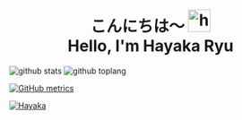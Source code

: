 <h1 align="center">こんにちは〜 <img src="https://user-images.githubusercontent.com/1303154/88677602-1635ba80-d120-11ea-84d8-d263ba5fc3c0.gif" width="40px" alt="hi"><br>Hello, I'm Hayaka Ryu</h1>

![github stats](https://github-readme-stats.vercel.app/api?username=HayakaRyu&show_icons=true&theme=radical)
![github toplang](https://github-readme-stats.vercel.app/api/top-langs/?username=HayakaRyu&layout=compact&theme=nightowl)
<p align="center">
  <a href="https://github-readme-streak-stats.herokuapp.com/?user=HayakaRyu"</a>
  <a href="https://gpvc.arturio.dev/HayakaRyu"</a>
</p>

![GitHub metrics](https://metrics.lecoq.io/HayakaRyu)  

[![Hayaka](https://telegra.ph/file/74a886a7d18f1352f5d3e.gif)](https://github.com/HayakaRyu)
